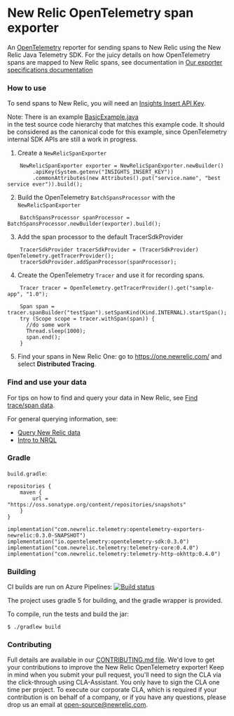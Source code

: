 # New Relic OpenTelemetry span exporter
An [OpenTelemetry](https://github.com/open-telemetry/opentelemetry-java) reporter for sending spans to New Relic using the
New Relic Java Telemetry SDK.
For the juicy details on how OpenTelemetry spans are mapped to New Relic spans, see documentation in
[Our exporter specifications documentation](https://github.com/newrelic/newrelic-exporter-specs)

### How to use

To send spans to New Relic, you will need an [Insights Insert API Key](https://docs.newrelic.com/docs/insights/insights-data-sources/custom-data/introduction-event-api#).

Note: There is an example [BasicExample.java](src/test/java/com/newrelic/telemetry/opentelemetry/examples/BasicExample.java)  
in the test source code hierarchy that matches this example code. It should be considered as the canonical code for this example, since OpenTelemetry internal SDK APIs are still a work in progress.

1. Create a `NewRelicSpanExporter`
```
    NewRelicSpanExporter exporter = NewRelicSpanExporter.newBuilder()
        .apiKey(System.getenv("INSIGHTS_INSERT_KEY"))
        .commonAttributes(new Attributes().put("service.name", "best service ever")).build();
```

2. Build the OpenTelemetry `BatchSpansProcessor` with the `NewRelicSpanExporter` 
```
    BatchSpansProcessor spanProcessor = BatchSpansProcessor.newBuilder(exporter).build();
```

3. Add the span processor to the default TracerSdkProvider
```
    TracerSdkProvider tracerSdkProvider = (TracerSdkProvider) OpenTelemetry.getTracerProvider();
    tracerSdkProvider.addSpanProcessor(spanProcessor);
```

4. Create the OpenTelemetry `Tracer` and use it for recording spans.
```
    Tracer tracer = OpenTelemetry.getTracerProvider().get("sample-app", "1.0");
    
    Span span = tracer.spanBuilder("testSpan").setSpanKind(Kind.INTERNAL).startSpan();
    try (Scope scope = tracer.withSpan(span)) {
      //do some work
      Thread.sleep(1000);
      span.end();
    }
```

5. Find your spans in New Relic One: go to https://one.newrelic.com/ and select **Distributed Tracing**.

### Find and use your data

For tips on how to find and query your data in New Relic, see [Find trace/span data](https://docs.newrelic.com/docs/understand-dependencies/distributed-tracing/trace-api/introduction-trace-api#view-data). 

For general querying information, see:
- [Query New Relic data](https://docs.newrelic.com/docs/using-new-relic/data/understand-data/query-new-relic-data)
- [Intro to NRQL](https://docs.newrelic.com/docs/query-data/nrql-new-relic-query-language/getting-started/introduction-nrql)


### Gradle
`build.gradle`:

```
repositories {
    maven {
        url = "https://oss.sonatype.org/content/repositories/snapshots"
    }
}
```

```
implementation("com.newrelic.telemetry:opentelemetry-exporters-newrelic:0.3.0-SNAPSHOT")
implementation("io.opentelemetry:opentelemetry-sdk:0.3.0")
implementation("com.newrelic.telemetry:telemetry-core:0.4.0")
implementation("com.newrelic.telemetry:telemetry-http-okhttp:0.4.0")
```

### Building
CI builds are run on Azure Pipelines:
[![Build status](https://dev.azure.com/NRAzurePipelines/Java%20CI/_apis/build/status/PR%20Build%20for%20OpenTelemetry%20Exporters?branchName=master)](https://dev.azure.com/NRAzurePipelines/Java%20CI/_build/latest?definitionId=11&branchName=master)

The project uses gradle 5 for building, and the gradle wrapper is provided.

To compile, run the tests and build the jar:

`$ ./gradlew build`

### Contributing
Full details are available in our [CONTRIBUTING.md file](CONTRIBUTING.md). We'd love to get your contributions to improve the New Relic OpenTelemetry exporter! Keep in mind when you submit your pull request, you'll need to sign the CLA via the click-through using CLA-Assistant. You only have to sign the CLA one time per project. To execute our corporate CLA, which is required if your contribution is on behalf of a company, or if you have any questions, please drop us an email at open-source@newrelic.com.
